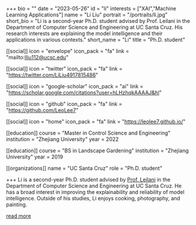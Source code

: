 +++
bio = ""
date = "2023-05-26"
id = "li"
interests = ["XAI","Machine Learning Applications"]
name = "Li Liu"
portrait = "/portraits/li.jpg"
short_bio = "Li is a second-year Ph.D. student advised by Prof. Leilani in the Department of Computer Science and Engineering at UC Santa Cruz. His research interests are explaining the model intelligence and their applications in various contexts."
short_name = "Li"
title = "Ph.D. student"

[[social]]
    icon = "envelope"
    icon_pack = "fa"
    link = "mailto:lliu112@ucsc.edu"

[[social]]
    icon = "twitter"
    icon_pack = "fa"
    link = "https://twitter.com/LiLiu4917815486"

[[social]]
    icon = "google-scholar"
    icon_pack = "ai"
    link = "https://scholar.google.com/citations?user=hLHzhqkAAAAJ&hl"

[[social]]
    icon = "github"
    icon_pack = "fa"
    link = "https://github.com/LeoLee7"

[[social]]
    icon = "home"
    icon_pack = "fa"
    link = "https://leolee7.github.io/"


[[education]]
    course = "Master in Control Science and Engineering"
    institution = "Zhejiang University"
    year = 2022

[[education]]
    course = "BS in Landscape Gardening"
    institution = "Zhejiang University"
    year = 2019
        
[[organizations]]
    name = "UC Santa Cruz"
    role = "Ph.D. student"

+++
Li is a second-year Ph.D. student advised by [Prof. Leilani](../leilani/) in the Department of Computer Science and Engineering at UC Santa Cruz. He has a broad interest in improving the explainability and reliability of model intelligence. Outside of his studies, Li enjoys cooking, photography, and painting.

[read more](https://leolee7.github.io/)

